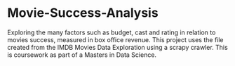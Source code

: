 # Movie-Success-Analysis
Exploring the many factors such as budget, cast and rating in relation to movies success, measured in box office revenue.
This project uses the file created from the IMDB Movies Data Exploration using a scrapy crawler.
This is coursework as part of a Masters in Data Science.
